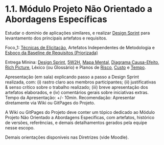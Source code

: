# 1.1. Módulo Projeto Não Orientado a Abordagens Específicas

Estudar o domínio de aplicações similares, e realizar [Design Sprint](https://unbarqdsw2022-2.github.io/2022.2_G5_SoftSteakHouse/#/Base/AbordagemNaoEspecifica/designsprint) para levantamento dos principais artefatos e requisitos.

Foco_1: [Técnicas de Elicitação](https://unbarqdsw2022-2.github.io/2022.2_G5_SoftSteakHouse/#/Base/AbordagemNaoEspecifica/Requisitos), Artefatos Independentes de Metodologia e [Esboço da Baseline de Requisitos (Priorizada)](https://unbarqdsw2022-2.github.io/2022.2_G5_SoftSteakHouse/#/Base/AbordagemNaoEspecifica/ProductBacklog)

Entrega Mínina: [Design Sprint](https://unbarqdsw2022-2.github.io/2022.2_G5_SoftSteakHouse/#/Base/AbordagemNaoEspecifica/designsprint), [5W2H](https://unbarqdsw2022-2.github.io/2022.2_G5_SoftSteakHouse/#/Base/AbordagemNaoEspecifica/5w2h), [Mapa Mental](https://unbarqdsw2022-2.github.io/2022.2_G5_SoftSteakHouse/#/Base/AbordagemNaoEspecifica/mapamental), [Diagrama Causa-Efeito](https://unbarqdsw2022-2.github.io/2022.2_G5_SoftSteakHouse/#/Base/AbordagemNaoEspecifica/CausaEfeito), [Rich Picture](https://unbarqdsw2022-2.github.io/2022.2_G5_SoftSteakHouse/#/Base/AbordagemNaoEspecifica/RichPicture), Léxico (ou Glossário) e Planos de [Risco](https://unbarqdsw2022-2.github.io/2022.2_G5_SoftSteakHouse/#/Base/AbordagemNaoEspecifica/PlanoDeRiscos), [Custo](https://unbarqdsw2022-2.github.io/2022.2_G5_SoftSteakHouse/#/Base/AbordagemNaoEspecifica/PlanoCusto) e [Tempo](https://unbarqdsw2022-2.github.io/2022.2_G5_SoftSteakHouse/#/Base/AbordagemNaoEspecifica/PlanoTempo).

Apresentação (em sala) explicando passo a passo a Design Sprint realizada, com: (i) rastro claro aos membros participantes; (ii) justificativas & senso crítico sobre o trabalho realizado; (iii) breve apresentação dos artefatos elaborados, e (iv) comentários gerais sobre iniciativas extras. Tempo da Apresentação: +/- 10min. Recomendação: Apresentar diretamente via Wiki ou GitPages do Projeto.

A Wiki ou GitPages do Projeto deve conter um tópico dedicado ao Módulo Projeto Não Orientado a Abordagens Específicas, com artefatos, histórico de versões, referências, e demais detalhamentos gerados pela equipe nesse escopo.

Demais orientações disponíveis nas Diretrizes (vide Moodle).